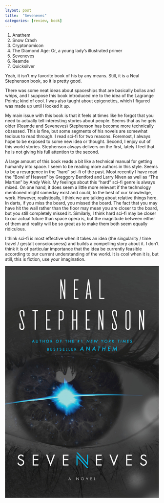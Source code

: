 ```yaml
---
layout: post
title:  "Seveneves"
categories: [review, book]
---
```


1) Anathem
2) Snow Crash
3) Cryptonomicon
4) The Diamond Age: Or, a young lady’s illustrated primer
5) Seveneves
6) Reamde
7) Quicksilver

Yeah, it isn’t my favorite book of his by any means. Still, it is a Neal Stephenson book, so it is pretty good. 

There was some neat ideas about spaceships that are basically bollas and whips, and I suppose this book introduced me to the idea of the Lagrange Points; kind of cool. I was also taught about epigenetics, which I figured was made up until I looked it up. 

My main issue with this book is that it feels at times like he forgot that you need to actually tell interesting stories about people. Seems that as he gets older (Reamde and Seveneves) Stephenson has become more technically obsessed. This is fine, but some segments of his novels are somewhat tedious to read through. I read sci-fi for two reasons. Foremost, I always hope to be exposed to some new idea or thought. Second, I enjoy out of this world stories. Stephenson always delivers on the first, lately I feel that he is not giving his full attention to the second.

A large amount of this book reads a bit like a technical manual for getting humanity into space. I seem to be reading more authors in this style. Seems to be a resurgence in the “hard” sci-fi of the past. Most recently I have read the “Bowl of Heaven” by Greggory Bentford and Larry Niven as well as “The Martian” by Andy Weir. My feelings about this “hard” sci-fi genre is always mixed. On one hand, it does seem a little more relevant if the technology mentioned might someday exist and could, to the best of our knowledge, work. However, realistically, I think we are talking about relative things here. In darts, if you miss the board, you missed the board. The fact that you may have hit the wall rather than the floor may mean you are closer to the board, but you still completely missed it. Similarly, I think hard sci-fi may be closer to our actual future than space opera is, but the magnitude between either of them and reality will be so great as to make them both seem equally ridiculous. 

I think sci-fi is most effective when it takes an idea (the singularity / time travel / gestalt consciousness) and builds a compelling story about it. I don’t think it is of particular importance that the idea be currently feasible according to our current understanding of the world. It is cool when it is, but still, this is fiction, use your imagination.

<div class="videos">
<div class="video">
<img src="/assets/seveneves.jpg"/>
</div>
</div>
